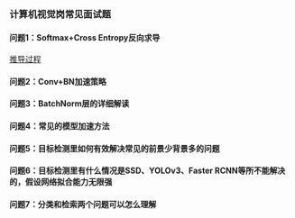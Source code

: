 ### 计算机视觉岗常见面试题
#### 问题1：Softmax+Cross Entropy反向求导
[推导过程](https://blog.csdn.net/jiajunlee/article/details/79665062)

#### 问题2：Conv+BN加速策略

#### 问题3：BatchNorm层的详细解读

#### 问题4：常见的模型加速方法

#### 问题5：目标检测里如何有效解决常见的前景少背景多的问题

#### 问题6：目标检测里有什么情况是SSD、YOLOv3、Faster RCNN等所不能解决的，假设网络拟合能力无限强

#### 问题7：分类和检索两个问题可以怎么理解
